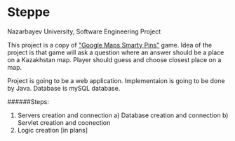 # Steppe
Nazarbayev University, Software Engineering Project

This project is a copy of ["Google Maps Smarty Pins"](https://smartypins.withgoogle.com/) game. Idea of the project is that game will ask a question where an answer should be a place on a Kazakhstan map. Player should guess and choose closest place on a map. 

Project is going to be a web application. Implementaion is going to be done by Java. Database is mySQL database.

######Steps: 
1. Servers creation and connection
  a) Database creation and connection
  b) Servlet creation and coonection
2. Logic creation [in plans]
